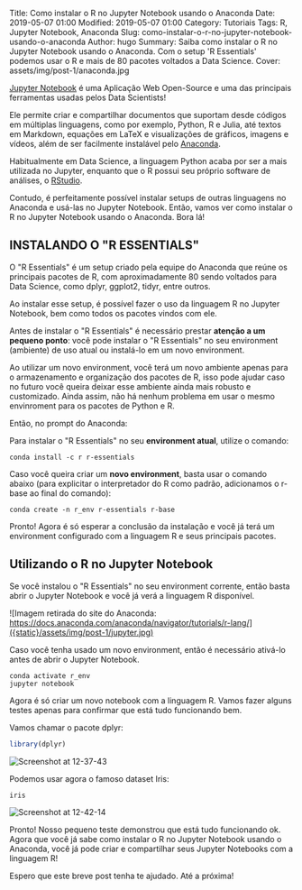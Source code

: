 Title: Como instalar o R no Jupyter Notebook usando o Anaconda
Date: 2019-05-07 01:00
Modified: 2019-05-07 01:00
Category: Tutoriais
Tags: R, Jupyter Notebook, Anaconda
Slug: como-instalar-o-r-no-jupyter-notebook-usando-o-anaconda
Author: hugo
Summary: Saiba como instalar o R no Jupyter Notebook usando o Anaconda. Com o setup 'R Essentials' podemos usar o R e mais de 80 pacotes voltados a Data Science.
Cover: assets/img/post-1/anaconda.jpg

[Jupyter Notebook](https://jupyter.org/) é uma Aplicação Web Open-Source e uma das principais ferramentas usadas pelos Data Scientists!

Ele permite criar e compartilhar documentos que suportam desde códigos em múltiplas linguagens, como por exemplo, Python, R e Julia, até textos em Markdown, equações em LaTeX e visualizações de gráficos, imagens e vídeos, além de ser facilmente instalável pelo [Anaconda](https://anaconda.org/).

Habitualmente em Data Science, a linguagem Python acaba por ser a mais utilizada no Jupyter, enquanto que o R possui seu próprio software de análises, o [RStudio](https://www.rstudio.com/).

Contudo, é perfeitamente possível instalar setups de outras linguagens no Anaconda e usá-las no Jupyter Notebook. Então, vamos ver como instalar o R no Jupyter Notebook usando o Anaconda. Bora lá!



## INSTALANDO O "R ESSENTIALS"

O "R Essentials" é um setup criado pela equipe do Anaconda que reúne os principais pacotes de R, com aproximadamente 80 sendo voltados para Data Science, como dplyr, ggplot2, tidyr, entre outros.

Ao instalar esse setup, é possível fazer o uso da linguagem R no Jupyter Notebook, bem como todos os pacotes vindos com ele.

Antes de instalar o "R Essentials" é necessário prestar **atenção a um pequeno ponto**: você pode instalar o "R Essentials" no seu environment (ambiente) de uso atual ou instalá-lo em um novo environment.

Ao utilizar um novo environment, você terá um novo ambiente apenas para o armazenamento e organização dos pacotes de R, isso pode ajudar caso no futuro você queira deixar esse ambiente ainda mais robusto e customizado. Ainda assim, não há nenhum problema em usar o mesmo envinroment para os pacotes de Python e R.

Então, no prompt do Anaconda:

Para instalar o "R Essentials" no seu **environment atual**, utilize o comando:

```
conda install -c r r-essentials 
```



Caso você queira criar um **novo environment**, basta usar o comando abaixo (para explicitar o interpretador do R como padrão, adicionamos o r-base  ao final do comando):

```
conda create -n r_env r-essentials r-base
```



Pronto! Agora é só esperar a conclusão da instalação e você já terá um environment configurado com a linguagem R e seus principais pacotes.



## Utilizando o R no Jupyter Notebook

Se você instalou o "R Essentials" no seu environment corrente, então basta abrir o Jupyter Notebook e você já verá a linguagem R disponível.

![Imagem retirada do site do Anaconda: https://docs.anaconda.com/anaconda/navigator/tutorials/r-lang/]({static}/assets/img/post-1/jupyter.jpg)

Caso você tenha usado um novo environment, então é necessário ativá-lo antes de abrir o Jupyter Notebook.

```
conda activate r_env
jupyter notebook
```

Agora é só criar um novo notebook com a linguagem R. Vamos fazer alguns testes apenas para confirmar que está tudo funcionando bem.

Vamos chamar o pacote dplyr:

```R
library(dplyr)
```

![Screenshot at 12-37-43]({static}/assets/img/post-1/library.jpg)

Podemos usar agora o famoso dataset Iris:

```
iris
```

![Screenshot at 12-42-14]({static}/assets/img/post-1/dataset.jpg)

Pronto! Nosso pequeno teste demonstrou que está tudo funcionando ok. Agora que você já sabe como instalar o R no Jupyter Notebook usando o Anaconda, você já pode criar e compartilhar seus Jupyter Notebooks com a linguagem R!

Espero que este breve post tenha te ajudado. Até a próxima!
